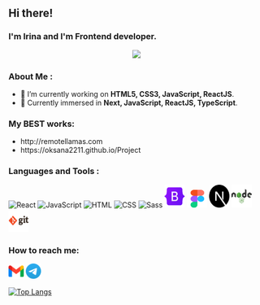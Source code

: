 ## Hi there!

### I'm Irina and I'm Frontend developer.

<div align="center">
<img  width=140 src="https://media.giphy.com/media/v1.Y2lkPTc5MGI3NjExczBpb3ZqZ25xemQxaWpmc3lucTBrOXRyaGxwZGRtMnR2NXNtem1ncSZlcD12MV9pbnRlcm5hbF9naWZfYnlfaWQmY3Q9Zw/WSC0dW3uLXbMs/giphy-downsized-large.gif"/>
</div>

### About Me :

- 🔭 I’m currently working on **HTML5, CSS3, JavaScript, ReactJS**.
- 🌱 Currently immersed in **Next, JavaScript, ReactJS, TypeScript**.

### My BEST works:

<ul>
	<li>http://remotellamas.com</li>
  <li>https://oksana2211.github.io/Project</li>
</ul>

### Languages and Tools :

  <div align="left">
	<img width="40" src="https://user-images.githubusercontent.com/25181517/183897015-94a058a6-b86e-4e42-a37f-bf92061753e5.png" alt="React" title="React"/>
	<img width="40" src="https://user-images.githubusercontent.com/25181517/117447155-6a868a00-af3d-11eb-9cfe-245df15c9f3f.png" alt="JavaScript" title="JavaScript"/>
	<img width="40" src="https://user-images.githubusercontent.com/25181517/192158954-f88b5814-d510-4564-b285-dff7d6400dad.png" alt="HTML" title="HTML"/>
	<img width="40" src="https://user-images.githubusercontent.com/25181517/183898674-75a4a1b1-f960-4ea9-abcb-637170a00a75.png" alt="CSS" title="CSS"/>
	<img width="40" src="https://user-images.githubusercontent.com/25181517/192158956-48192682-23d5-4bfc-9dfb-6511ade346bc.png" alt="Sass" title="Sass"/>
	<img width="40" height="45" src="https://github.com/devicons/devicon/blob/master/icons/bootstrap/bootstrap-original.svg" alt="Bootstrap" title="Bootstrap"/>
	<img width="40" height="35" src="https://github.com/devicons/devicon/blob/master/icons/figma/figma-original.svg" alt="Figma" title="Figma"/>
	<img width="40" height="45" src="https://github.com/devicons/devicon/blob/master/icons/nextjs/nextjs-plain.svg" alt="Next" title="Next"/>
	<img width="40" height="45" src="https://github.com/devicons/devicon/blob/master/icons/nodejs/nodejs-original-wordmark.svg" alt="Node" title="Node"/>
	<img width="40" height="45" src="https://github.com/devicons/devicon/blob/master/icons/git/git-original-wordmark.svg" alt="Git" title="Git"/>
</div>

### How to reach me:

<a href="mailto:abramovairinawork@gmail.com" title="Email me">
<img
    width="30"
    alt="Email me"
    src="gmail.png"
  /></a>
<a href="https://t.me/Abrina98" title="Telegram">
<img
    width="30"
    alt="Telegram"
    src="telegram.png"
  /></a>
<!-- - 💬 Ask me about ...
- ⚡ Fun fact: ...
  -->
  
[![Top Langs](https://github-readme-stats.vercel.app/api/top-langs/?username=Lira11io&layout=compact)](https://github.com/Lira11io/github-readme-stats)
